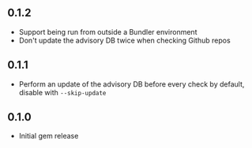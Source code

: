 ## 0.1.2

- Support being run from outside a Bundler environment
- Don't update the advisory DB twice when checking Github repos

## 0.1.1

- Perform an update of the advisory DB before every check by default, disable with `--skip-update`

## 0.1.0

- Initial gem release
